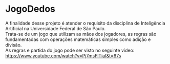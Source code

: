 # JogoDedos
A finalidade desse projeto é atender o requisito da disciplina de Inteligência Artificial na Universidade Federal de São Paulo. \
Trata-se de um jogo que utilizam as mãos dos jogadores, as regras são fundamentadas com operações matemáticas simples como adição e divisão. \
As regras e partida do jogo pode ser visto no seguinte vídeo: https://www.youtube.com/watch?v=Pj7msFlTiaI&t=67s
